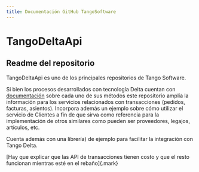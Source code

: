 ```yaml
---
title: Documentación GitHub TangoSoftware
---
```


# TangoDeltaApi 

## Readme del repositorio

TangoDeltaApi es uno de los principales repositorios de Tango Software.

Si bien los procesos desarrollados con tecnología Delta cuentan con
[documentación](https://ayudas.axoft.com/23ar/documentos/operacion/apertura_oper/api_oper/)
sobre cada uno de sus métodos este repositorio amplía la información
para los servicios relacionados con transacciones (pedidos, facturas,
asientos). Incorpora además un ejemplo sobre cómo utilizar el servicio
de Clientes a fin de que sirva como referencia para la implementación de
otros similares como pueden ser proveedores, legajos, artículos, etc.

Cuenta además con una librería) de ejemplo para facilitar la integración
con Tango Delta.

[Hay que explicar que las API de transacciones tienen costo y que el
resto funcionan mientras esté en el rebaño]{.mark}
